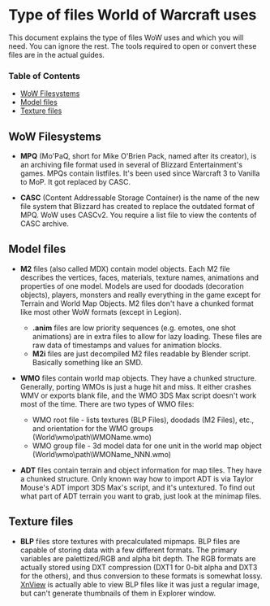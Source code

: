 # Type of files World of Warcraft uses

This document explains the type of files WoW uses and which you will need. You can ignore the rest. The tools required to open or convert these files are in the actual guides.

### Table of Contents 
* [WoW Filesystems](type-of-files.md#wow-filesystems)
* [Model files](type-of-files.md#model-files)
* [Texture files](type-of-files.md#texture-files)


## WoW Filesystems
* **MPQ** (Mo'PaQ, short for Mike O'Brien Pack, named after its creator), is an archiving file format used in several of Blizzard Entertainment's games. MPQs contain listfiles. It's been used since Warcraft 3 to Vanilla to MoP. It got replaced by CASC.

* **CASC** (Content Addressable Storage Container) is the name of the new file system that Blizzard has created to replace the outdated format of MPQ. WoW uses CASCv2. You require a list file to view the contents of CASC archive.

## Model files
* **M2** files (also called MDX) contain model objects. Each M2 file describes the vertices, faces, materials, texture names, animations and properties of one model. Models are used for doodads (decoration objects), players, monsters and really everything in the game except for Terrain and World Map Objects. M2 files don't have a chunked format like most other WoW formats (except in Legion). 
    * **.anim** files are low priority sequences (e.g. emotes, one shot animations) are in extra files to allow for lazy loading. These files are raw data of timestamps and values for animation blocks.
    * **M2i** files are just decompiled M2 files readable by Blender script. Basically something like an SMD.

* **WMO** files contain world map objects. They have a chunked structure. Generally, porting WMOs is just a huge hit and miss. It either crashes WMV or exports blank file, and the WMO 3DS Max script doesn't work most of the time. There are two types of WMO files:

    * WMO root file - lists textures (BLP Files), doodads (M2 Files), etc., and orientation for the WMO groups (World\wmo\path\WMOName.wmo)
    * WMO group file - 3d model data for one unit in the world map object (World\wmo\path\WMOName_NNN.wmo)

* **ADT** files contain terrain and object information for map tiles. They have a chunked structure. Only known way how to import ADT is via Taylor Mouse's ADT import 3DS Max's script, and it's untextured. To find out what part of ADT terrain you want to grab, just look at the minimap files.

## Texture files
* **BLP** files store textures with precalculated mipmaps. BLP files are capable of storing data with a few different formats. The primary variables are palettized/RGB and alpha bit depth. The RGB formats are actually stored using DXT compression (DXT1 for 0-bit alpha and DXT3 for the others), and thus conversion to these formats is somewhat lossy. [XnView](http://www.xnview.com) is actually able to view BLP files like it was just a regular image, but can't generate thumbnails of them in Explorer window.
